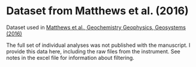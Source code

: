 # Dataset from Matthews et al. (2016)
Dataset used in [Matthews et al., Geochemistry Geophysics, Geosystems (2016)](https://doi.org/10.1002/2016GC006497)

The full set of individual analyses was not published with the manuscript. I provide this data here, including the raw files from the instrument. See notes in the excel file for information about filtering.
